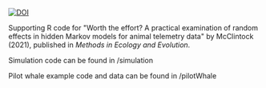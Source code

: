 [![DOI](https://zenodo.org/badge/348135630.svg)](https://zenodo.org/badge/latestdoi/348135630)

Supporting R code for "Worth the effort? A practical examination of random effects in hidden Markov models for animal telemetry data" by McClintock (2021), published in *Methods in Ecology and Evolution*.

Simulation code can be found in /simulation

Pilot whale example code and data can be found in /pilotWhale
